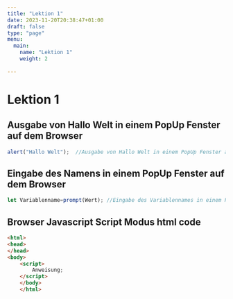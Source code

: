 ```yaml
---
title: "Lektion 1"
date: 2023-11-20T20:38:47+01:00
draft: false
type: "page"
menu: 
  main:
    name: "Lektion 1"
    weight: 2
    
---
```


# Lektion 1
## Ausgabe von Hallo Welt in einem PopUp Fenster auf dem Browser
```javascript
alert("Hallo Welt");  //Ausgabe von Hallo Welt in einem PopUp Fenster auf dem Browser
```
## Eingabe des Namens in einem PopUp Fenster auf dem Browser

```javascript
let Variablenname=prompt(Wert); //Eingabe des Variablennames in einem PopUp Fenster auf dem Browser.
```
## Browser Javascript Script Modus html code 

```html
<html>
<head>
</head>
<body>
    <script>
        Anweisung;
    </script>
    </body>
    </html>
```

